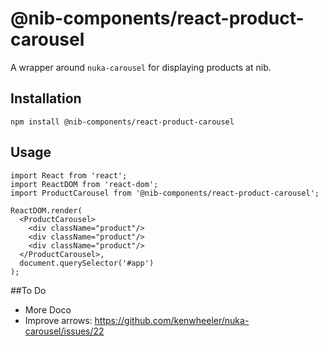 # @nib-components/react-product-carousel

A wrapper around `nuka-carousel` for displaying products at nib.

## Installation

    npm install @nib-components/react-product-carousel

## Usage

    import React from 'react';
    import ReactDOM from 'react-dom';
    import ProductCarousel from '@nib-components/react-product-carousel';

    ReactDOM.render(
      <ProductCarousel>
        <div className="product"/>
        <div className="product"/>
        <div className="product"/>
      </ProductCarousel>,
      document.querySelector('#app')
    );

##To Do

 - More Doco
 - Improve arrows: https://github.com/kenwheeler/nuka-carousel/issues/22
